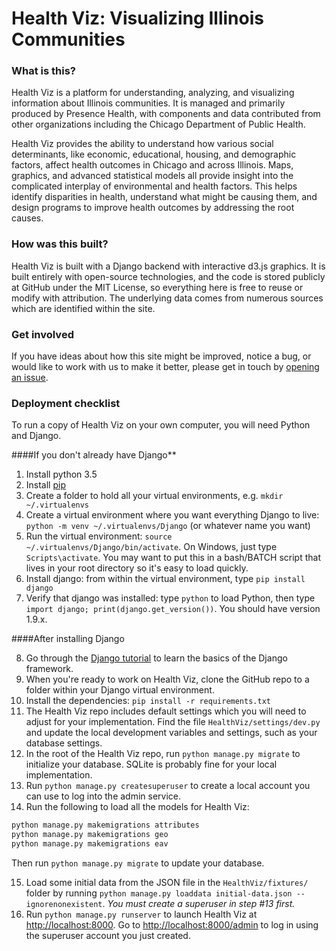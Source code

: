 # Health Viz: Visualizing Illinois Communities

### What is this?
Health Viz is a platform for understanding, analyzing, and visualizing information about Illinois communities. It is managed and primarily produced by Presence Health, with components and data contributed from other organizations including the Chicago Department of Public Health. 

Health Viz provides the ability to understand how various social determinants, like economic, educational, housing, and demographic factors, affect health outcomes in Chicago and across Illinois. Maps, graphics, and advanced statistical models all provide insight into the complicated interplay of environmental and health factors. This helps identify disparities in health, understand what might be causing them, and design programs to improve health outcomes by addressing the root causes.

### How was this built?
Health Viz is built with a Django backend with interactive d3.js graphics. It is built entirely with open-source technologies, and the code is stored publicly at GitHub under the MIT License, so everything here is free to reuse or modify with attribution. The underlying data comes from numerous sources which are identified within the site. 

### Get involved
If you have ideas about how this site might be improved, notice a bug, or would like to work with us to make it better, please get in touch by [opening an issue](https://github.com/PresenceHealth/HealthViz/issues/new). 
### Deployment checklist
To run a copy of Health Viz on your own computer, you will need Python and Django.

####If you don't already have Django**

1. Install python 3.5
2. Install [pip](https://pip.pypa.io/)
3. Create a folder to hold all your virtual environments, e.g. `mkdir ~/.virtualenvs`
4. Create a virtual environment where you want everything Django to live: `python -m venv ~/.virtualenvs/Django` (or whatever name you want)
5. Run the virtual environment: `source ~/.virtualenvs/Django/bin/activate`. On Windows, just type `Scripts\activate`. You may want to put this in a bash/BATCH script that lives in your root directory so it's easy to load quickly.
6. Install django: from within the virtual environment, type `pip install django`
7. Verify that django was installed: type `python` to load Python, then type `import django; print(django.get_version())`. You should have version 1.9.x.

  ####After installing Django

8. Go through the [Django tutorial](https://docs.djangoproject.com/en/1.9/intro/tutorial01/) to learn the basics of the Django framework. 
9. When you're ready to work on Health Viz, clone the GitHub repo to a folder within your Django virtual environment. 
10. Install the dependencies: `pip install -r requirements.txt`
11. The Health Viz repo includes default settings which you will need to adjust for your implementation. Find the file `HealthViz/settings/dev.py` and update the local development variables and settings, such as your database settings. 
12. In the root of the Health Viz repo, run `python manage.py migrate` to initialize your database. SQLite is probably fine for your local implementation.
13. Run `python manage.py createsuperuser` to create a local account you can use to log into the admin service.
14. Run the following to load all the models for Health Viz:

  ```bash
  python manage.py makemigrations attributes
  python manage.py makemigrations geo
  python manage.py makemigrations eav
  ```

  Then run `python manage.py migrate` to update your database.

15. Load some initial data from the JSON file in the `HealthViz/fixtures/` folder by running `python manage.py loaddata initial-data.json --ignorenonexistent`. *You must create a superuser in step #13 first.*
16. Run `python manage.py runserver` to launch Health Viz at <http://localhost:8000>. Go to <http://localhost:8000/admin> to log in using the superuser account you just created. 
